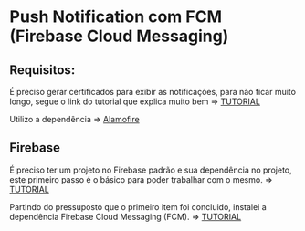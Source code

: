 # Push Notification com FCM (Firebase Cloud Messaging)
## Requisitos:
É preciso gerar certificados para exibir as notificações, para não ficar muito longo, segue o link do tutorial que explica muito bem => [TUTORIAL](https://www.youtube.com/watch?v=1ybusY3R28Y)

Utilizo a dependência => [Alamofire](https://github.com/Alamofire/Alamofire)

## Firebase
É preciso ter um projeto no Firebase padrão e sua dependência no projeto, este primeiro passo é o básico para poder trabalhar com o mesmo. => [TUTORIAL](https://firebase.google.com/docs/ios/setup?hl=pt-br)

Partindo do pressuposto que o primeiro item foi concluido, instalei a dependência Firebase Cloud Messaging (FCM). => [TUTORIAL](https://firebase.google.com/docs/cloud-messaging/ios/client?hl=pt-br)
